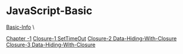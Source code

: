 # JavaScript-Basic
[Basic-Info](https://github.com/mkeshav218/JavaScript-Basic/blob/main/Information/Basic-js-info.txt) \

[Chapter -1](https://github.com/mkeshav218/JavaScript-Basic/blob/main/Information/chapter1.txt) 
[Closure-1 SetTimeOut](https://github.com/mkeshav218/JavaScript-Basic/blob/main/Programs/setTimeout.js)
[Closure-2 Data-Hiding-With-Closure](https://github.com/mkeshav218/JavaScript-Basic/blob/main/Programs/dataHidingWithClosure.js)
[Closure-3 Data-Hiding-With-Closure](https://github.com/mkeshav218/JavaScript-Basic/blob/main/Programs/dataHidingWithClosure1.js)
